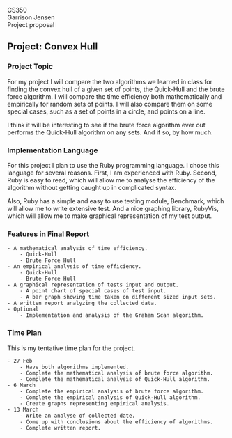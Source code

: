 CS350  
Garrison Jensen  
Project proposal

## Project: Convex Hull

### Project Topic

For my project I will compare the two algorithms we learned in class for finding the convex hull of a given set of points, the Quick-Hull and the brute force algorithm. I will compare the time efficiency both mathematically and empirically for random sets of points. I will also compare them on some special cases, such as a set of points in a circle, and points on a line. 

I think it will be interesting to see if the brute force algorithm ever out performs the Quick-Hull algorithm on any sets. And if so, by how much.

### Implementation Language

For this project I plan to use the Ruby programming language. I chose this language for several reasons. First, I am experienced with Ruby. Second, Ruby is easy to read, which will allow me to analyse the efficiency of the algorithm without getting caught up in complicated syntax. 

Also, Ruby has a simple and easy to use testing module, Benchmark, which will allow me to write extensive test. And a nice graphing library, RubyVis, which will allow me to make graphical representation of my test output.  

### Features in Final Report
	- A mathematical analysis of time efficiency.
		- Quick-Hull
		- Brute Force Hull
	- An empirical analysis of time efficiency.
		- Quick-Hull
		- Brute Force Hull
	- A graphical representation of tests input and output.
		- A point chart of special cases of test input. 
		- A bar graph showing time taken on different sized input sets. 
	- A written report analyzing the collected data.
	- Optional
		- Implementation and analysis of the Graham Scan algorithm. 

### Time Plan

This is my tentative time plan for the project. 

	- 27 Feb  
		- Have both algorithms implemented.  
		- Complete the mathematical analysis of brute force algorithm.  
 		- Complete the mathematical analysis of Quick-Hull algorithm.  
	- 6 March    
 		- Complete the empirical analysis of brute force algorithm.  
		- Complete the empirical analysis of Quick-Hull algorithm.  
		- Create graphs representing empirical analysis.  
	- 13 March  
 		- Write an analyse of collected date.  
 		- Come up with conclusions about the efficiency of algorithms.  
		- Complete written report.   
